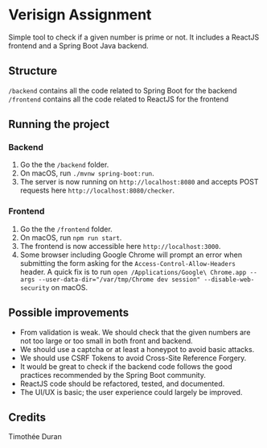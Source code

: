 # Verisign Assignment
Simple tool to check if a given number is prime or not. It includes a ReactJS frontend and a Spring Boot Java backend.

## Structure

`/backend` contains all the code related to Spring Boot for the backend
`/frontend` contains all the code related to ReactJS for the frontend

## Running the project

### Backend

1. Go the the `/backend` folder.
2. On macOS, run `./mvnw spring-boot:run`.
3. The server is now running on `http://localhost:8080` and accepts POST requests here `http://localhost:8080/checker`.

### Frontend

1. Go the the `/frontend` folder.
2. On macOS, run `npm run start`.
3. The frontend is now accessible here `http://localhost:3000`.
4. Some browser including Google Chrome will prompt an error when submitting the form asking for the `Access-Control-Allow-Headers` header. A quick fix is to run `open /Applications/Google\ Chrome.app --args --user-data-dir="/var/tmp/Chrome dev session" --disable-web-security` on macOS.

## Possible improvements

* From validation is weak. We should check that the given numbers are not too large or too small in both front and backend.
* We should use a captcha or at least a honeypot to avoid basic attacks.
* We should use CSRF Tokens to avoid Cross-Site Reference Forgery.
* It would be great to check if the backend code follows the good practices recommended by the Spring Boot community.
* ReactJS code should be refactored, tested, and documented.
* The UI/UX is basic; the user experience could largely be improved.

## Credits
Timothée Duran